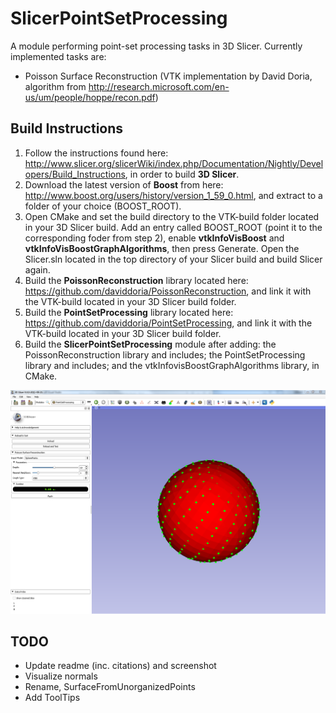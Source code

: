# SlicerPointSetProcessing

A module performing point-set processing tasks in 3D Slicer. Currently implemented tasks are:
* Poisson Surface Reconstruction (VTK implementation by David Doria, algorithm from http://research.microsoft.com/en-us/um/people/hoppe/recon.pdf)

## Build Instructions
1. Follow the instructions found here: http://www.slicer.org/slicerWiki/index.php/Documentation/Nightly/Developers/Build_Instructions, in order to build **3D Slicer**.  
2. Download the latest version of **Boost** from here: http://www.boost.org/users/history/version_1_59_0.html, and extract to a folder of your choice (BOOST_ROOT).
3. Open CMake and set the build directory to the VTK-build folder located in your 3D Slicer build. Add an entry called BOOST_ROOT (point it to the corresponding foder from step 2), enable **vtkInfoVisBoost** and **vtkInfoVisBoostGraphAlgorithms**, then press Generate. Open the Slicer.sln located in the top directory of your Slicer build and build Slicer again.
4. Build the **PoissonReconstruction** library located here: https://github.com/daviddoria/PoissonReconstruction, and link it with the VTK-build located in your 3D Slicer build folder.
5. Build the **PointSetProcessing** library located here: https://github.com/daviddoria/PointSetProcessing, and link it with the VTK-build located in your 3D Slicer build folder.
6. Build the **SlicerPointSetProcessing** module after adding: the PoissonReconstruction library and includes; the PointSetProcessing library and includes; and the vtkInfovisBoostGraphAlgorithms library, in CMake.

![Alt text](https://github.com/brudfors/SlicerPointSetProcessing/blob/master/PointSetProcessingScreenShot.PNG?raw=true "SlicerPointSetProcessing")

## TODO
* Update readme (inc. citations) and screenshot
* Visualize normals
* Rename, SurfaceFromUnorganizedPoints
* Add ToolTips
